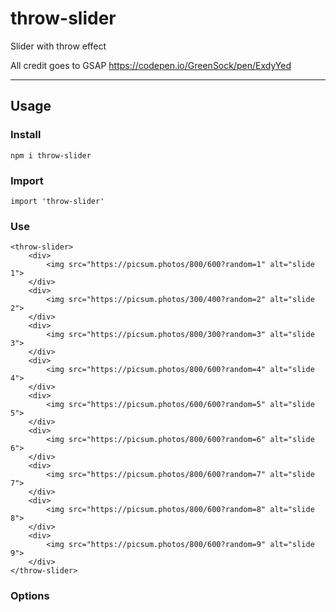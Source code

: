 # throw-slider
Slider with throw effect

All credit goes to GSAP https://codepen.io/GreenSock/pen/ExdyYed

---


## Usage

### Install

```
npm i throw-slider
```

### Import

```
import 'throw-slider'
```

### Use

```
<throw-slider>
    <div>
        <img src="https://picsum.photos/800/600?random=1" alt="slide 1">
    </div>
    <div>
        <img src="https://picsum.photos/300/400?random=2" alt="slide 2">
    </div>
    <div>
        <img src="https://picsum.photos/800/300?random=3" alt="slide 3">
    </div>
    <div>
        <img src="https://picsum.photos/800/600?random=4" alt="slide 4">
    </div>
    <div>
        <img src="https://picsum.photos/600/600?random=5" alt="slide 5">
    </div>
    <div>
        <img src="https://picsum.photos/800/600?random=6" alt="slide 6">
    </div>
    <div>
        <img src="https://picsum.photos/800/600?random=7" alt="slide 7">
    </div>
    <div>
        <img src="https://picsum.photos/800/600?random=8" alt="slide 8">
    </div>
    <div>
        <img src="https://picsum.photos/800/600?random=9" alt="slide 9">
    </div>
</throw-slider>
```

### Options




